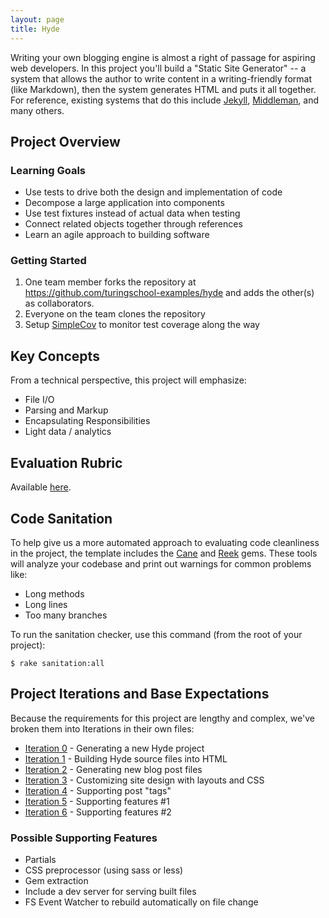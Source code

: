 ```yaml
---
layout: page
title: Hyde
---
```


Writing your own blogging engine is almost a right of passage for aspiring web developers. In this project you'll build a "Static Site Generator" -- a system that allows the author to write content in a writing-friendly format (like Markdown), then the system generates HTML and puts it all together. For reference, existing systems that do this include [Jekyll](https://jekyllrb.com/), [Middleman](https://middlemanapp.com/), and many others.

## Project Overview

### Learning Goals

* Use tests to drive both the design and implementation of code
* Decompose a large application into components
* Use test fixtures instead of actual data when testing
* Connect related objects together through references
* Learn an agile approach to building software

### Getting Started

1. One team member forks the repository at https://github.com/turingschool-examples/hyde and adds the other(s) as collaborators.
2. Everyone on the team clones the repository
3. Setup [SimpleCov](https://github.com/colszowka/simplecov) to monitor test coverage along the way

## Key Concepts

From a technical perspective, this project will emphasize:

* File I/O
* Parsing and Markup
* Encapsulating Responsibilities
* Light data / analytics

## Evaluation Rubric

Available [here](rubric).

## Code Sanitation

To help give us a more automated approach to evaluating code cleanliness in the project, the template includes the [Cane](https://github.com/square/cane) and [Reek](https://github.com/troessner/reek) gems. These tools will analyze your codebase and print out warnings for common problems like:

* Long methods
* Long lines
* Too many branches

To run the sanitation checker, use this command (from the root of your project):

`$ rake sanitation:all`

## Project Iterations and Base Expectations

Because the requirements for this project are lengthy and complex, we've broken
them into Iterations in their own files:

* [Iteration 0](iteration_0) - Generating a new Hyde project
* [Iteration 1](iteration_1) - Building Hyde source files into HTML
* [Iteration 2](iteration_2) - Generating new blog post files
* [Iteration 3](iteration_3) - Customizing site design with layouts and CSS
* [Iteration 4](iteration_4) - Supporting post "tags"
* [Iteration 5](iteration_5) - Supporting features #1
* [Iteration 6](iteration_6) - Supporting features #2

### Possible Supporting Features

* Partials
* CSS preprocessor (using sass or less)
* Gem extraction
* Include a dev server for serving built files
* FS Event Watcher to rebuild automatically on file change
